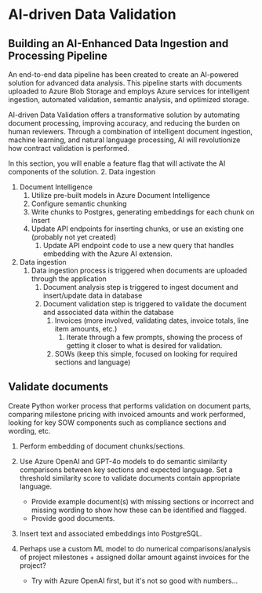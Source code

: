 # AI-driven Data Validation

## Building an AI-Enhanced Data Ingestion and Processing Pipeline

An end-to-end data pipeline has been created to create an AI-powered solution for advanced data analysis. This pipeline starts with documents uploaded to Azure Blob Storage and employs Azure services for intelligent ingestion, automated validation, semantic analysis, and optimized storage.

AI-driven Data Validation offers a transformative solution by automating document processing, improving accuracy, and reducing the burden on human reviewers. Through a combination of intelligent document ingestion, machine learning, and natural language processing, AI will revolutionize how contract validation is performed.

In this section, you will enable a feature flag that will activate the AI components of the solution.
2. Data ingestion
   1. Document Intelligence
      1. Utilize pre-built models in Azure Document Intelligence
      2. Configure semantic chunking
      3. Write chunks to Postgres, generating embeddings for each chunk on insert
      4. Update API endpoints for inserting chunks, or use an existing one (probably not yet created)
         1. Update API endpoint code to use a new query that handles embedding with the Azure AI extension.
   2. Data ingestion
      1. Data ingestion process is triggered when documents are uploaded through the application
          1. Document analysis step is triggered to ingest document and insert/update data in database
          1. Document validation step is triggered to validate the document and associated data within the database
              1. Invoices (more involved, validating dates, invoice totals, line item amounts, etc.)
                  1. Iterate through a few prompts, showing the process of getting it closer to what is desired for validation.
              1. SOWs (keep this simple, focused on looking for required sections and language)

## Validate documents

Create Python worker process that performs validation on document parts, comparing milestone pricing with invoiced amounts and work performed, looking for key SOW components such as compliance sections and wording, etc.

1. Perform embedding of document chunks/sections.

2. Use Azure OpenAI and GPT-4o models to do semantic similarity comparisons between key sections and expected language. Set a threshold similarity score to validate documents contain appropriate language.

    - Provide example document(s) with missing sections or incorrect and missing wording to show how these can be identified and flagged.
    - Provide good documents.

3. Insert text and associated embeddings into PostgreSQL.

4. Perhaps use a custom ML model to do numerical comparisons/analysis of project milestones + assigned dollar amount against invoices for the project?

    - Try with Azure OpenAI first, but it's not so good with numbers...
